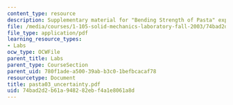 ```yaml
---
content_type: resource
description: Supplementary material for "Bending Strength of Pasta" experiment
file: /media/courses/1-105-solid-mechanics-laboratory-fall-2003/74bad2d2b61a948282ebf4a1e8061a8d_pasta03_uncertainty.pdf
file_type: application/pdf
learning_resource_types:
- Labs
ocw_type: OCWFile
parent_title: Labs
parent_type: CourseSection
parent_uid: 780f1ade-a500-39ab-b3c0-1befbcacaf78
resourcetype: Document
title: pasta03_uncertainty.pdf
uid: 74bad2d2-b61a-9482-82eb-f4a1e8061a8d
---
```

